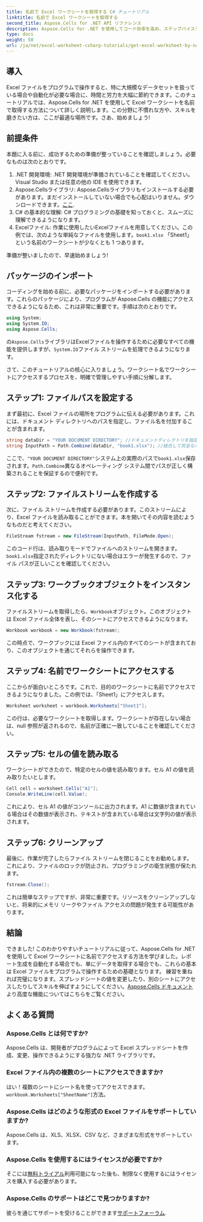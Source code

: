```yaml
---
title: 名前で Excel ワークシートを取得する C# チュートリアル
linktitle: 名前で Excel ワークシートを取得する
second_title: Aspose.Cells for .NET API リファレンス
description: Aspose.Cells for .NET を使用してコード効率を高め、ステップバイステップのガイドに従って C# で名前で Excel ワークシートにアクセスします。
type: docs
weight: 50
url: /ja/net/excel-worksheet-csharp-tutorials/get-excel-worksheet-by-name-csharp-tutorial/
---
```

## 導入

Excel ファイルをプログラムで操作すると、特に大規模なデータセットを扱っている場合や自動化が必要な場合に、時間と労力を大幅に節約できます。このチュートリアルでは、Aspose.Cells for .NET を使用して Excel ワークシートを名前で取得する方法について詳しく説明します。この分野に不慣れな方や、スキルを磨きたい方は、ここが最適な場所です。さあ、始めましょう!

## 前提条件

本題に入る前に、成功するための準備が整っていることを確認しましょう。必要なものは次のとおりです。

1. .NET 開発環境: .NET 開発環境が準備されていることを確認してください。Visual Studio または任意の他の IDE を使用できます。
2.  Aspose.Cellsライブラリ: Aspose.Cellsライブラリもインストールする必要があります。まだインストールしていない場合でも心配はいりません。ダウンロードできます。[ここ](https://releases.aspose.com/cells/net/).
3. C# の基本的な理解: C# プログラミングの基礎を知っておくと、スムーズに理解できるようになります。
4.  Excelファイル: 作業に使用したいExcelファイルを用意してください。この例では、次のような単純なファイルを使用します。`book1.xlsx` 「Sheet1」という名前のワークシートが少なくとも 1 つあります。

準備が整いましたので、早速始めましょう!

## パッケージのインポート

コーディングを始める前に、必要なパッケージをインポートする必要があります。これらのパッケージにより、プログラムが Aspose.Cells の機能にアクセスできるようになるため、これは非常に重要です。手順は次のとおりです。

```csharp
using System;
using System.IO;
using Aspose.Cells;
```

の`Aspose.Cells`ライブラリはExcelファイルを操作するために必要なすべての機能を提供しますが、`System.IO`ファイル ストリームを処理できるようになります。

さて、このチュートリアルの核心に入りましょう。ワークシート名でワークシートにアクセスするプロセスを、明確で管理しやすい手順に分解します。

## ステップ1: ファイルパスを設定する

まず最初に、Excel ファイルの場所をプログラムに伝える必要があります。これには、ドキュメント ディレクトリへのパスを指定し、ファイル名を付加することが含まれます。

```csharp
string dataDir = "YOUR DOCUMENT DIRECTORY"; //ドキュメントディレクトリを指定する
string InputPath = Path.Combine(dataDir, "book1.xlsx"); //結合して完全なパスを形成する
```

ここで、`"YOUR DOCUMENT DIRECTORY"`システム上の実際のパスで`book1.xlsx`保存されます。`Path.Combine`異なるオペレーティング システム間でパスが正しく構築されることを保証するので便利です。

## ステップ2: ファイルストリームを作成する

次に、ファイル ストリームを作成する必要があります。このストリームにより、Excel ファイルを読み取ることができます。本を開いてその内容を読むようなものだと考えてください。

```csharp
FileStream fstream = new FileStream(InputPath, FileMode.Open);
```

このコード行は、読み取りモードでファイルへのストリームを開きます。`book1.xlsx`指定されたディレクトリにない場合はエラーが発生するので、ファイル パスが正しいことを確認してください。

## ステップ3: ワークブックオブジェクトをインスタンス化する

ファイルストリームを取得したら、`Workbook`オブジェクト。このオブジェクトは Excel ファイル全体を表し、そのシートにアクセスできるようになります。

```csharp
Workbook workbook = new Workbook(fstream);
```

この時点で、ワークブックには Excel ファイル内のすべてのシートが含まれており、このオブジェクトを通じてそれらを操作できます。

## ステップ4: 名前でワークシートにアクセスする

ここからが面白いところです。これで、目的のワークシートに名前でアクセスできるようになりました。この例では、「Sheet1」にアクセスします。

```csharp
Worksheet worksheet = workbook.Worksheets["Sheet1"];
```

この行は、必要なワークシートを取得します。ワークシートが存在しない場合は、null 参照が返されるので、名前が正確に一致していることを確認してください。

## ステップ5: セルの値を読み取る

ワークシートができたので、特定のセルの値を読み取ります。セル A1 の値を読み取りたいとします。

```csharp
Cell cell = worksheet.Cells["A1"];
Console.WriteLine(cell.Value);
```

これにより、セル A1 の値がコンソールに出力されます。A1 に数値が含まれている場合はその数値が表示され、テキストが含まれている場合は文字列の値が表示されます。

## ステップ6: クリーンアップ

最後に、作業が完了したらファイル ストリームを閉じることをお勧めします。これにより、ファイルのロックが防止され、プログラミングの衛生状態が保たれます。

```csharp
fstream.Close();
```

これは簡単なステップですが、非常に重要です。リソースをクリーンアップしないと、将来的にメモリ リークやファイル アクセスの問題が発生する可能性があります。

## 結論

できました! このわかりやすいチュートリアルに従って、Aspose.Cells for .NET を使用して Excel ワークシートに名前でアクセスする方法を学びました。レポート生成を自動化する場合でも、単にデータを取得する場合でも、これらの基本は Excel ファイルをプログラムで操作するための基礎となります。
練習を重ねれば完璧になります。スプレッドシートの値を変更したり、別のシートにアクセスしたりしてスキルを伸ばすようにしてください。[Aspose.Cells ドキュメント](https://reference.aspose.com/cells/net/)より高度な機能についてはこちらをご覧ください。

## よくある質問

### Aspose.Cells とは何ですか?
Aspose.Cells は、開発者がプログラムによって Excel スプレッドシートを作成、変更、操作できるようにする強力な .NET ライブラリです。

### Excel ファイル内の複数のシートにアクセスできますか?
はい！複数のシートにシート名を使ってアクセスできます。`workbook.Worksheets["SheetName"]`方法。

### Aspose.Cells はどのような形式の Excel ファイルをサポートしていますか?
Aspose.Cells は、XLS、XLSX、CSV など、さまざまな形式をサポートしています。

### Aspose.Cells を使用するにはライセンスが必要ですか?
そこには[無料トライアル](https://releases.aspose.com/)利用可能になった後も、制限なく使用するにはライセンスを購入する必要があります。

### Aspose.Cells のサポートはどこで見つかりますか?
彼らを通じてサポートを受けることができます[サポートフォーラム](https://forum.aspose.com/c/cells/9).